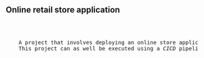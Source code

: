 <h2>Online retail store application</h2>
</br></br>
<pre>
    A project that involves deploying an online store application via a provisioned <b><i>AWS EKS Cluster</i></b> using <b>Terraform</b>.
    This project can as well be executed using a <i>CICD</i> pipeline job via <b>Jenkins</b>.
</pre>

